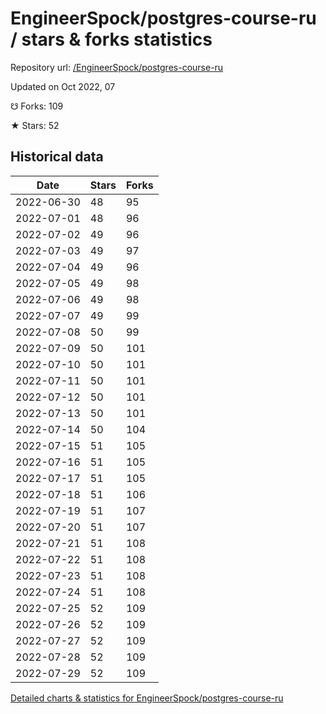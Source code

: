 # EngineerSpock/postgres-course-ru / stars & forks statistics

Repository url: [/EngineerSpock/postgres-course-ru](https://github.com/EngineerSpock/postgres-course-ru)

Updated on Oct 2022, 07

☋ Forks: 109

★ Stars: 52

## Historical data
| Date | Stars | Forks |
|------|-------|-------|
| 2022-06-30 | 48 | 95 | 
| 2022-07-01 | 48 | 96 | 
| 2022-07-02 | 49 | 96 | 
| 2022-07-03 | 49 | 97 | 
| 2022-07-04 | 49 | 96 | 
| 2022-07-05 | 49 | 98 | 
| 2022-07-06 | 49 | 98 | 
| 2022-07-07 | 49 | 99 | 
| 2022-07-08 | 50 | 99 | 
| 2022-07-09 | 50 | 101 | 
| 2022-07-10 | 50 | 101 | 
| 2022-07-11 | 50 | 101 | 
| 2022-07-12 | 50 | 101 | 
| 2022-07-13 | 50 | 101 | 
| 2022-07-14 | 50 | 104 | 
| 2022-07-15 | 51 | 105 | 
| 2022-07-16 | 51 | 105 | 
| 2022-07-17 | 51 | 105 | 
| 2022-07-18 | 51 | 106 | 
| 2022-07-19 | 51 | 107 | 
| 2022-07-20 | 51 | 107 | 
| 2022-07-21 | 51 | 108 | 
| 2022-07-22 | 51 | 108 | 
| 2022-07-23 | 51 | 108 | 
| 2022-07-24 | 51 | 108 | 
| 2022-07-25 | 52 | 109 | 
| 2022-07-26 | 52 | 109 | 
| 2022-07-27 | 52 | 109 | 
| 2022-07-28 | 52 | 109 | 
| 2022-07-29 | 52 | 109 | 


[Detailed charts & statistics for EngineerSpock/postgres-course-ru](https://reviewgithub.com/rep/EngineerSpock/postgres-course-ru)
